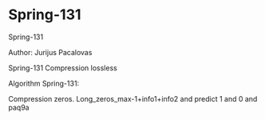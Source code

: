 # Spring-131
Spring-131

Author: Jurijus Pacalovas

Spring-131 Compression lossless

Algorithm Spring-131:

Compression zeros. Long_zeros_max-1+info1+info2 and predict 1 and 0 and paq9a

